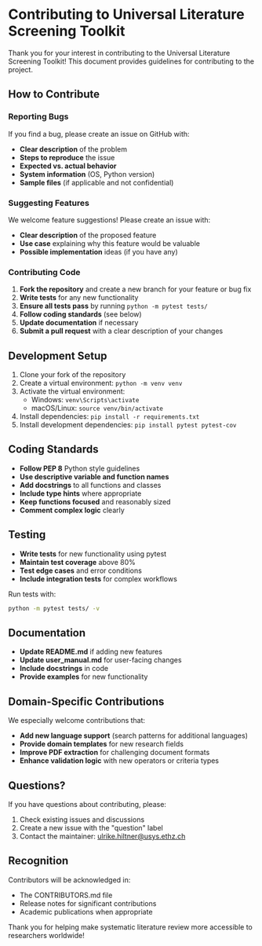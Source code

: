 # Contributing to Universal Literature Screening Toolkit

Thank you for your interest in contributing to the Universal Literature Screening Toolkit! This document provides guidelines for contributing to the project.

## How to Contribute

### Reporting Bugs

If you find a bug, please create an issue on GitHub with:

- **Clear description** of the problem
- **Steps to reproduce** the issue
- **Expected vs. actual behavior**
- **System information** (OS, Python version)
- **Sample files** (if applicable and not confidential)

### Suggesting Features

We welcome feature suggestions! Please create an issue with:

- **Clear description** of the proposed feature
- **Use case** explaining why this feature would be valuable
- **Possible implementation** ideas (if you have any)

### Contributing Code

1. **Fork the repository** and create a new branch for your feature or bug fix
2. **Write tests** for any new functionality
3. **Ensure all tests pass** by running `python -m pytest tests/`
4. **Follow coding standards** (see below)
5. **Update documentation** if necessary
6. **Submit a pull request** with a clear description of your changes

## Development Setup

1. Clone your fork of the repository
2. Create a virtual environment: `python -m venv venv`
3. Activate the virtual environment:
   - Windows: `venv\Scripts\activate`
   - macOS/Linux: `source venv/bin/activate`
4. Install dependencies: `pip install -r requirements.txt`
5. Install development dependencies: `pip install pytest pytest-cov`

## Coding Standards

- **Follow PEP 8** Python style guidelines
- **Use descriptive variable and function names**
- **Add docstrings** to all functions and classes
- **Include type hints** where appropriate
- **Keep functions focused** and reasonably sized
- **Comment complex logic** clearly

## Testing

- **Write tests** for new functionality using pytest
- **Maintain test coverage** above 80%
- **Test edge cases** and error conditions
- **Include integration tests** for complex workflows

Run tests with:
```bash
python -m pytest tests/ -v
```

## Documentation

- **Update README.md** if adding new features
- **Update user_manual.md** for user-facing changes
- **Include docstrings** in code
- **Provide examples** for new functionality

## Domain-Specific Contributions

We especially welcome contributions that:

- **Add new language support** (search patterns for additional languages)
- **Provide domain templates** for new research fields
- **Improve PDF extraction** for challenging document formats
- **Enhance validation logic** with new operators or criteria types

## Questions?

If you have questions about contributing, please:

1. Check existing issues and discussions
2. Create a new issue with the "question" label
3. Contact the maintainer: ulrike.hiltner@usys.ethz.ch

## Recognition

Contributors will be acknowledged in:
- The CONTRIBUTORS.md file
- Release notes for significant contributions
- Academic publications when appropriate

Thank you for helping make systematic literature review more accessible to researchers worldwide!
